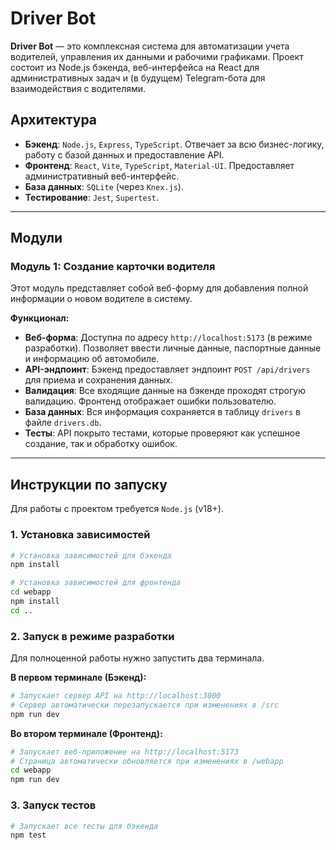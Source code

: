 # Driver Bot

**Driver Bot** — это комплексная система для автоматизации учета водителей, управления их данными и рабочими графиками. Проект состоит из Node.js бэкенда, веб-интерфейса на React для административных задач и (в будущем) Telegram-бота для взаимодействия с водителями.

## Архитектура

- **Бэкенд**: `Node.js`, `Express`, `TypeScript`. Отвечает за всю бизнес-логику, работу с базой данных и предоставление API.
- **Фронтенд**: `React`, `Vite`, `TypeScript`, `Material-UI`. Предоставляет административный веб-интерфейс.
- **База данных**: `SQLite` (через `Knex.js`).
- **Тестирование**: `Jest`, `Supertest`.

---

## Модули

### Модуль 1: Создание карточки водителя

Этот модуль представляет собой веб-форму для добавления полной информации о новом водителе в систему.

**Функционал:**
-   **Веб-форма**: Доступна по адресу `http://localhost:5173` (в режиме разработки). Позволяет ввести личные данные, паспортные данные и информацию об автомобиле.
-   **API-эндпоинт**: Бэкенд предоставляет эндпоинт `POST /api/drivers` для приема и сохранения данных.
-   **Валидация**: Все входящие данные на бэкенде проходят строгую валидацию. Фронтенд отображает ошибки пользователю.
-   **База данных**: Вся информация сохраняется в таблицу `drivers` в файле `drivers.db`.
-   **Тесты**: API покрыто тестами, которые проверяют как успешное создание, так и обработку ошибок.

---

## Инструкции по запуску

Для работы с проектом требуется `Node.js` (v18+).

### 1. Установка зависимостей

```bash
# Установка зависимостей для бэкенда
npm install

# Установка зависимостей для фронтенда
cd webapp
npm install
cd ..
```

### 2. Запуск в режиме разработки

Для полноценной работы нужно запустить два терминала.

**В первом терминале (Бэкенд):**
```bash
# Запускает сервер API на http://localhost:3000
# Сервер автоматически перезапускается при изменениях в /src
npm run dev
```

**Во втором терминале (Фронтенд):**
```bash
# Запускает веб-приложение на http://localhost:5173
# Страница автоматически обновляется при изменениях в /webapp
cd webapp
npm run dev
```

### 3. Запуск тестов

```bash
# Запускает все тесты для бэкенда
npm test
```
